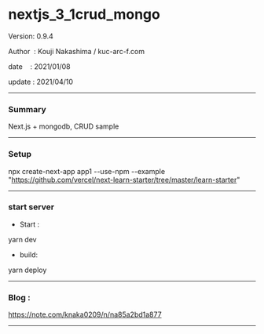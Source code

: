 ﻿# nextjs_3_1crud_mongo

 Version: 0.9.4

 Author  : Kouji Nakashima / kuc-arc-f.com

 date    : 2021/01/08

 update  : 2021/04/10 

***
### Summary

Next.js + mongodb, CRUD sample

***
### Setup

npx create-next-app app1 --use-npm --example "https://github.com/vercel/next-learn-starter/tree/master/learn-starter"

***
### start server
* Start :

yarn dev

* build:

yarn deploy


***
### Blog :

https://note.com/knaka0209/n/na85a2bd1a877

***

